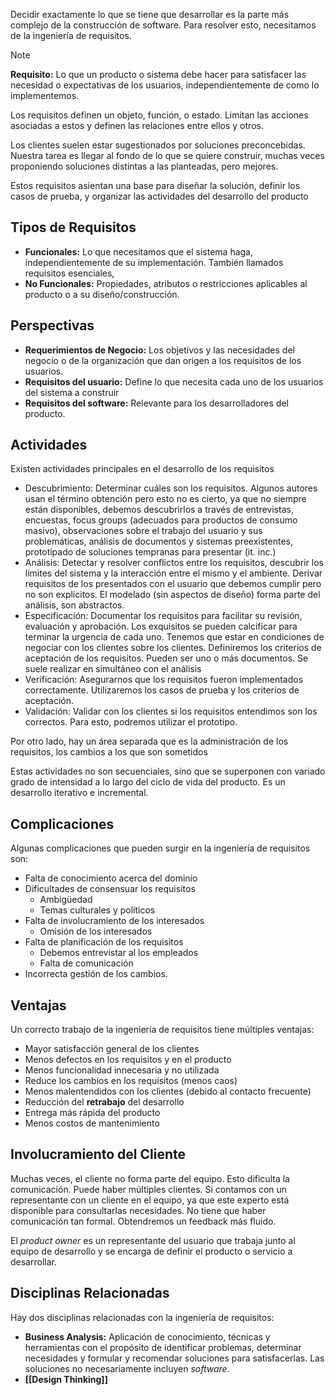 Decidir exactamente lo que se tiene que desarrollar es la parte más complejo de la construcción de software. Para resolver esto, necesitamos de la ingeniería de requisitos.

> [!note]
> **Requisito:** Lo que un producto o sistema debe hacer para satisfacer las necesidad o expectativas de los usuarios, independientemente de como lo implementemos.

Los requisitos definen un objeto, función, o estado. Limitan las acciones asociadas a estos y definen las relaciones entre ellos y otros.

Los clientes suelen estar sugestionados por soluciones preconcebidas. Nuestra tarea es llegar al fondo de lo que se quiere construir, muchas veces proponiendo soluciones distintas a las planteadas, pero mejores.

Estos requisitos asientan una base para diseñar la solución, definir los casos de prueba, y organizar las actividades del desarrollo del producto

## Tipos de Requisitos

- **Funcionales:** Lo que necesitamos que el sistema haga, independientemente de su implementación. También llamados requisitos esenciales,
- **No Funcionales:** Propiedades, atributos o restricciones aplicables al producto o a su diseño/construcción.

## Perspectivas

- **Requerimientos de Negocio:** Los objetivos y las necesidades del negocio o de la organización que dan origen a los requisitos de los usuarios.
- **Requisitos del usuario:** Define lo que necesita cada uno de los usuarios del sistema a construir
- **Requisitos del software:** Relevante para los desarrolladores del producto.

## Actividades

Existen actividades principales en el desarrollo de los requisitos

- Descubrimiento: Determinar cuáles son los requisitos. Algunos autores usan el término obtención pero esto no es cierto, ya que no siempre están disponibles, debemos descubrirlos a través de entrevistas, encuestas, focus groups (adecuados para productos de consumo masivo), observaciones sobre el trabajo del usuario y sus problemáticas, análisis de documentos y sistemas preexistentes, prototipado de soluciones tempranas para presentar (it. inc.)
- Análisis: Detectar y resolver conflictos entre los requisitos, descubrir los límites del sistema y la interacción entre el mismo y el ambiente. Derivar requisitos de los presentados con el usuario que debemos cumplir pero no son explícitos. El modelado (sin aspectos de diseño) forma parte del análisis, son abstractos.
- Especificación: Documentar los requisitos para facilitar su revisión, evaluación y aprobación. Los exquisitos se pueden calcificar para terminar la urgencia de cada uno. Tenemos que estar en condiciones de negociar con los clientes sobre los clientes. Definiremos los criterios de aceptación de los requisitos. Pueden ser uno o más documentos. Se suele realizar en simultáneo con el análisis
- Verificación: Asegurarnos que los requisitos fueron implementados correctamente. Utilizaremos los casos de prueba y los criterios de aceptación.
- Validación: Validar con los clientes si los requisitos entendimos son los correctos. Para esto, podremos utilizar el prototipo.

Por otro lado, hay un área separada que es la administración de los requisitos, los cambios a los que son sometidos

Estas actividades no son secuenciales, sino que se superponen con variado grado de intensidad a lo largo del ciclo de vida del producto. Es un desarrollo iterativo e incremental.

## Complicaciones

Algunas complicaciones que pueden surgir en la ingeniería de requisitos son:

- Falta de conocimiento acerca del dominio
- Dificultades de consensuar los requisitos
	- Ambigüedad
	- Temas culturales y políticos
- Falta de involucramiento de los interesados
	- Omisión de los interesados
- Falta de planificación de los requisitos
	- Debemos entrevistar al los empleados
	- Falta de comunicación
- Incorrecta gestión de los cambios.

## Ventajas

Un correcto trabajo de la ingeniería de requisitos tiene múltiples ventajas:

- Mayor satisfacción general de los clientes
- Menos defectos en los requisitos y en el producto
- Menos funcionalidad innecesaria y no utilizada
- Reduce los cambios en los requisitos (menos caos)
- Menos malentendidos con los clientes (debido al contacto frecuente)
- Reducción del **retrabajo** del desarrollo
- Entrega más rápida del producto
- Menos costos de mantenimiento

## Involucramiento del Cliente

Muchas veces, el cliente no forma parte del equipo. Esto dificulta la comunicación. Puede haber múltiples clientes. Si contamos con un representante con un cliente en el equipo, ya que este experto está disponible para consultarlas necesidades. No tiene que haber comunicación tan formal. Obtendremos un feedback más fluido.

El *product owner* es un representante del usuario que trabaja junto al equipo de desarrollo y se encarga de definir el producto o servicio a desarrollar.

## Disciplinas Relacionadas

Hay dos disciplinas relacionadas con la ingeniería de requisitos:

- **Business Analysis:** Aplicación de conocimiento, técnicas y herramientas con el propósito de identificar problemas, determinar necesidades y formular y recomendar soluciones para satisfacerlas. Las soluciones no necesariamente incluyen *software*.
- **[[Design Thinking]]**
